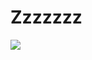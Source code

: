 <!--<img align='left' src="https://github-readme-stats.vercel.app/api?username=ifelsee&show_icons=true">-->


# Zzzzzzz

 
![](https://komarev.com/ghpvc/?username=ifelsee)
